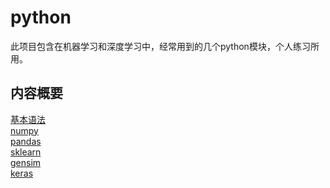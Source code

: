 # python
  此项目包含在机器学习和深度学习中，经常用到的几个python模块，个人练习所用。<br/>

## 内容概要
[基本语法]()<br/>
[numpy]()<br/>
[pandas]()<br/>
[sklearn]()<br/>
[gensim]()<br/>
[keras]()<br/>
